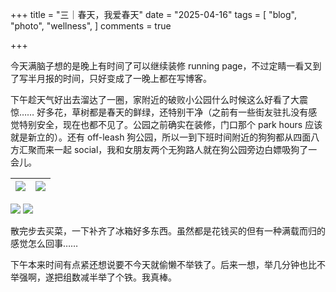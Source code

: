+++
title = "三｜春天，我爱春天"
date = "2025-04-16"
tags = [
    "blog",
    "photo",
    "wellness",
]
comments = true

+++

今天满脑子想的是晚上有时间了可以继续装修 running page，不过定睛一看又到了写半月报的时间，只好变成了一晚上都在写博客。

下午趁天气好出去溜达了一圈，家附近的破败小公园什么时候这么好看了大震惊…… 好多花，草树都是春天的鲜绿，还特别干净（之前有一些街友驻扎没有感觉特别安全，现在也都不见了。公园之前确实在装修，门口那个 park hours 应该就是新立的）。还有 off-leash 狗公园，所以一到下班时间附近的狗狗都从四面八方汇聚而来一起 social，我和女朋友两个无狗路人就在狗公园旁边白嫖吸狗了一会儿。

|![](https://media.douchi.space/douchi/media_attachments/files/114/350/818/663/044/653/original/467061d272a68008.jpg)|![](https://media.douchi.space/douchi/media_attachments/files/114/350/818/736/510/014/original/0bd9a68b2d8e15f3.jpg)|
|-|-|

![](https://media.douchi.space/douchi/media_attachments/files/114/350/818/751/672/989/original/18cda9c1d234008a.jpg)
![](https://media.douchi.space/douchi/media_attachments/files/114/350/818/722/451/654/original/d68eb0c66d22fd12.jpg)

散完步去买菜，一下补齐了冰箱好多东西。虽然都是花钱买的但有一种满载而归的感觉怎么回事…… 

下午本来时间有点紧还想说要不今天就偷懒不举铁了。后来一想，举几分钟也比不举强啊，遂把组数减半举了个铁。我真棒。